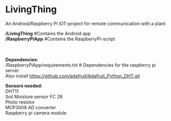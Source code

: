 # LivingThing
An Android/Raspberry Pi IOT-project for remote communication with a plant

<b>/LivingThing</b> #Contains the Android app <br />
<b>/RaspberryPiApp</b> #Contains the RaspberryPi-script <br />

<br /><br />
<b>Dependencies:</b><br />
/RaspberryPiApp/requirements.txt  # Dependencies for the raspberry pi server. <br /> 
Also install https://github.com/adafruit/Adafruit_Python_DHT.git <br />
  
  
<b>Sensors needed:</b><br />
DHT11<br />
Soil Moisture sensor FC 28<br />
Photo resistor<br />
MCP3008 AD converter<br />
Raspberry pi camera module<br />
